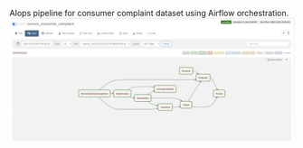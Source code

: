 AIops pipeline for consumer complaint dataset using Airflow orchestration.
![DAG](https://github.com/AtufaShireen/mlops-airflow-census/blob/main/0BBD5104-DFC8-48D2-BBE2-927CE44C3D8C.jpeg)
